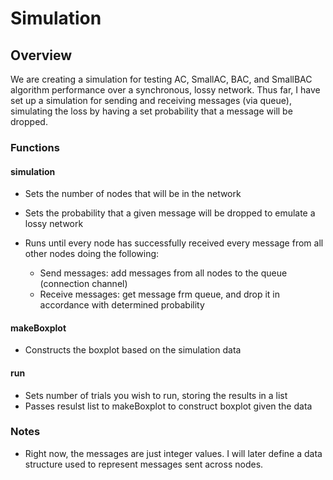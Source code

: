 # Simulation

## Overview

We are creating a simulation for testing AC, SmallAC, BAC, and SmallBAC algorithm performance over a synchronous, lossy network.
Thus far, I have set up a simulation for sending and receiving messages (via queue), simulating the loss by having a set probability that a message will be dropped.

### Functions 
#### simulation

- Sets the number of nodes that will be in the network
- Sets the probability that a given message will be dropped to emulate a lossy network
- Runs until every node has successfully received every message from all other nodes doing the following:

  - Send messages: add messages from all nodes to the queue (connection channel)
  - Receive messages: get message frm queue, and drop it in accordance with determined probability
  
  
#### makeBoxplot

- Constructs the boxplot based on the simulation data

#### run

- Sets number of trials you wish to run, storing the results in a list
- Passes resulst list to makeBoxplot to construct boxplot given the data

### Notes

- Right now, the messages are just integer values. I will later define a data structure used to represent messages sent across nodes.
  
